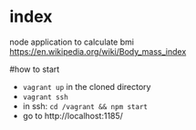 # index

node application to calculate bmi https://en.wikipedia.org/wiki/Body_mass_index

#how to start
- `vagrant up` in the cloned directory
- `vagrant ssh`
- in ssh: `cd /vagrant && npm start`
- go to http://localhost:1185/
